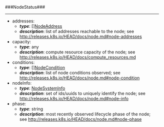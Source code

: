 ###NodeStatus###

---
* addresses: 
  * **_type_**: [][NodeAddress](NodeAddress.md)
  * **_description_**: list of addresses reachable to the node; see http://releases.k8s.io/HEAD/docs/node.md#node-addresses
* capacity: 
  * **_type_**: any
  * **_description_**: compute resource capacity of the node; see http://releases.k8s.io/HEAD/docs/compute_resources.md
* conditions: 
  * **_type_**: [][NodeCondition](NodeCondition.md)
  * **_description_**: list of node conditions observed; see http://releases.k8s.io/HEAD/docs/node.md#node-condition
* nodeInfo: 
  * **_type_**: [NodeSystemInfo](NodeSystemInfo.md)
  * **_description_**: set of ids/uuids to uniquely identify the node; see http://releases.k8s.io/HEAD/docs/node.md#node-info
* phase: 
  * **_type_**: string
  * **_description_**: most recently observed lifecycle phase of the node; see http://releases.k8s.io/HEAD/docs/node.md#node-phase
